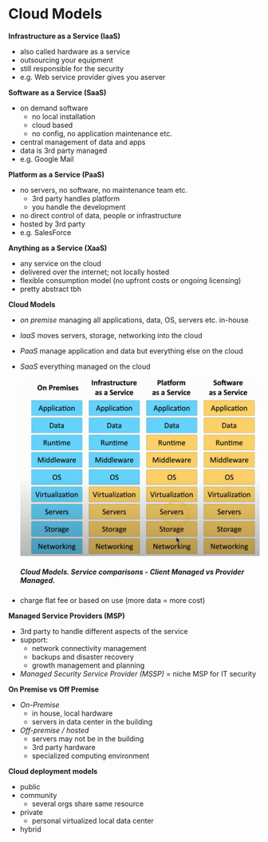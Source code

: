 # Cloud Models

**Infrastructure as a Service (IaaS)**
- also called hardware as a service
- outsourcing your equipment
- still responsible for the security
- e.g. Web service provider gives you aserver

**Software as a Service (SaaS)**
- on demand software 
    - no local installation
    - cloud based
    - no config, no application maintenance etc.
- central management of data and apps
- data is 3rd party managed
- e.g. Google Mail

**Platform as a Service (PaaS)**
- no servers, no software, no maintenance team etc.
    - 3rd party handles platform
    - you handle the development
- no direct control of data, people or infrastructure
- hosted by 3rd party
- e.g. SalesForce

**Anything as a Service (XaaS)**
- any service on the cloud 
- delivered over the internet; not locally hosted
- flexible consumption model (no upfront costs or ongoing licensing)
- pretty abstract tbh

**Cloud Models**
- *on premise* managing all applications, data, OS, servers etc. in-house
- *IaaS* moves servers, storage, networking into the cloud
- *PaaS* manage application and data but everything else on the cloud
- *SaaS* everything managed on the cloud

    <img src="assets/Cloud_model.png" alt="cloud model" width="700"/>

    ##### *Cloud Models*. Service comparisons - Client Managed vs Provider Managed.

- charge flat fee or based on use (more data = more cost)

**Managed Service Providers (MSP)**
- 3rd party to handle different aspects of the service
- support:
    - network connectivity management
    - backups and disaster recovery
    - growth management and planning
- *Managed Security Service Provider (MSSP)* = niche MSP for IT security

**On Premise vs Off Premise**
- *On-Premise*
    - in house, local hardware
    - servers in data center in the building
- *Off-premise / hosted*
    - servers may not be in the building
    - 3rd party hardware
    - specialized computing environment

**Cloud deployment models**
- public
- community
    - several orgs share same resource
- private
    - personal virtualized local data center
- hybrid
